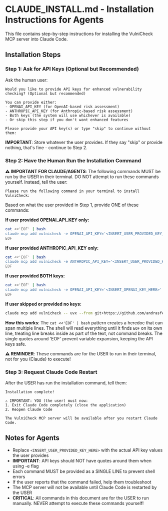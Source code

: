 # CLAUDE_INSTALL.md - Installation Instructions for Agents

This file contains step-by-step instructions for installing the VulniCheck MCP server into Claude Code.

## Installation Steps

### Step 1: Ask for API Keys (Optional but Recommended)

Ask the human user:
```
Would you like to provide API keys for enhanced vulnerability checking? (Optional but recommended)

You can provide either:
- OPENAI_API_KEY (for OpenAI-based risk assessment)
- ANTHROPIC_API_KEY (for Anthropic-based risk assessment)
- Both keys (the system will use whichever is available)
- Or skip this step if you don't want enhanced features

Please provide your API key(s) or type "skip" to continue without them:
```

**IMPORTANT**: Store whatever the user provides. If they say "skip" or provide nothing, that's fine - continue to Step 2.

### Step 2: Have the Human Run the Installation Command

**⚠️ IMPORTANT FOR CLAUDE/AGENTS**: The following commands MUST be run by the USER in their terminal. DO NOT attempt to run these commands yourself. Instead, tell the user:

```
Please run the following command in your terminal to install VulniCheck:
```

Based on what the user provided in Step 1, provide ONE of these commands:

**If user provided OPENAI_API_KEY only:**
```bash
cat <<'EOF' | bash
claude mcp add vulnicheck -e OPENAI_API_KEY='<INSERT_USER_PROVIDED_KEY_HERE>' -- uvx --from git+https://github.com/andrasfe/vulnicheck.git vulnicheck
EOF
```

**If user provided ANTHROPIC_API_KEY only:**
```bash
cat <<'EOF' | bash
claude mcp add vulnicheck -e ANTHROPIC_API_KEY='<INSERT_USER_PROVIDED_KEY_HERE>' -- uvx --from git+https://github.com/andrasfe/vulnicheck.git vulnicheck
EOF
```

**If user provided BOTH keys:**
```bash
cat <<'EOF' | bash
claude mcp add vulnicheck -e OPENAI_API_KEY='<INSERT_OPENAI_KEY_HERE>' -e ANTHROPIC_API_KEY='<INSERT_ANTHROPIC_KEY_HERE>' -- uvx --from git+https://github.com/andrasfe/vulnicheck.git vulnicheck
EOF
```

**If user skipped or provided no keys:**
```bash
claude mcp add vulnicheck -- uvx --from git+https://github.com/andrasfe/vulnicheck.git vulnicheck
```

**How this works**: The `cat <<'EOF' | bash` pattern creates a heredoc that can span multiple lines. The shell will read everything until it finds `EOF` on its own line, treating line breaks inside as part of the text, not command breaks. The single quotes around 'EOF' prevent variable expansion, keeping the API keys safe.

**⚠️ REMINDER**: These commands are for the USER to run in their terminal, not for you (Claude) to execute!

### Step 3: Request Claude Code Restart

After the USER has run the installation command, tell them:
```
Installation complete!

⚠️ IMPORTANT: YOU (the user) must now:
1. Exit Claude Code completely (close the application)
2. Reopen Claude Code

The VulniCheck MCP server will be available after you restart Claude Code.
```

## Notes for Agents

- Replace `<INSERT_USER_PROVIDED_KEY_HERE>` with the actual API key values the user provides
- **IMPORTANT**: API keys should NOT have quotes around them when using -e flag
- Each command MUST be provided as a SINGLE LINE to prevent shell errors
- If the user reports that the command failed, help them troubleshoot
- The MCP server will not be available until Claude Code is restarted by the USER
- **CRITICAL**: All commands in this document are for the USER to run manually. NEVER attempt to execute these commands yourself!
